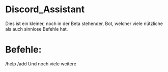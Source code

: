 # Discord_Assistant
Dies ist ein kleiner, noch in der Beta stehender, Bot, welcher viele nützliche als auch sinnlose Befehle hat.
# Befehle:
/help
/add
Und noch viele weitere
